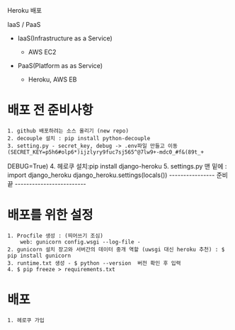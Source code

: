 Heroku 배포

IaaS / PaaS
 - IaaS(Infrastructure as a Service)
    - AWS EC2

 - PaaS(Platform as as Service)
    - Heroku, AWS EB
    

# 배포 전 준비사항
    1. github 배포하려는 소스 올리기 (new repo)
    2. decouple 설치 : pip install python-decouple
    3. setting.py - secret_key, debug -> .env파일 만들고 이동 (SECRET_KEY=p5h6#olp6*)ijzlyry9fuc7sj565^@7lw9+-mdc0_#f&(89t_+
DEBUG=True)
    4. 헤로쿠 설치:pip install django-heroku
    5. settings.py 맨 밑에 : 
        import django_heroku
        django_heroku.settings(locals())
    ---------------- 준비 끝 -------------------------

# 배포를 위한 설정
    1. Procfile 생성 : (띄어쓰기 조심)
        web: gunicorn config.wsgi --log-file -
    2. gunicorn 설치 장고와 서버간의 데이터 중개 역할 (uwsgi 대신 heroku 추천) : $ pip install gunicorn
    3. runtime.txt 생성 - $ python --version  버전 확인 후 입력
    4. $ pip freeze > requirements.txt


# 배포
    1. 헤로쿠 가입
    








